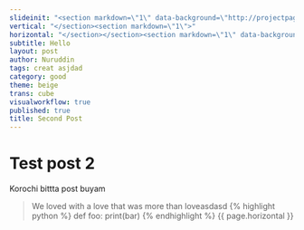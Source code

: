 ```yaml
---
slideinit: "<section markdown=\"1\" data-background=\"http://projectpages.github.io/project-pages/img/slidebackground.png\"><section markdown=\"1\">"
vertical: "</section><section markdown=\"1\">"
horizontal: "</section></section><section markdown=\"1\" data-background=\"http://projectpages.github.io/project-pages/img/slidebackground.png\"><section markdown=\"1\">"
subtitle: Hello
layout: post
author: Nuruddin
tags: creat asjdad
category: good
theme: beige
trans: cube
visualworkflow: true
published: true
title: Second Post
---
```




# Test post 2

Korochi bittta post buyam
> We loved with a love that was more than loveasdasd
{% highlight python %}
 def foo:
 	print(bar)
{% endhighlight %}
{{ page.horizontal }}
